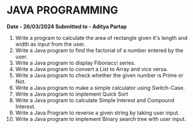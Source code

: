 # JAVA PROGRAMMING

<b>Date - 26/03/2024 
Submitted to - Aditya Partap</b>
1. Write a program to calculate the area of rectangle given it's length and width as input from the user.
2. Write a Java program to find the factorial of a number entered by the user.
3. Write a Java program to display Fibonacci series.
4. Write a Java program to convert a List to Array and vice versa.
5. Write a Java program to check whether the given number is Prime or Not.
6. Write a Java program to make a simple calculator using Switch-Case.
7. Write a Java program to implement Quick Sort
8. Write a Java program to calculate Simple Interest and Compound Interest.
9. Write a Java Program to reverse a given string by taking user input.
10. Write a Java program to implement Binary search tree with user input.
